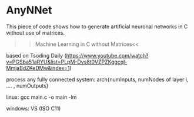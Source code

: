 # AnyNNet
This piece of code shows how to generate artificial neuronal networks in C without use of matrices.

>>Machine Learning in C without Matrices<<

based on Tsoding Daily (https://www.youtube.com/watch?v=PGSba51aRYU&list=PLpM-Dvs8t0VZPZKggcql-MmjaBdZKeDMw&index=1)

process any fully connected system: arch{numInputs, numNodes of layer i, .... , numOutputs}

linux: gcc main.c -o main -lm  

windows: VS (ISO C11)
